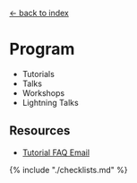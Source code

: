 [<- back to index](../README.md)

# Program

- Tutorials
- Talks
- Workshops
- Lightning Talks

## Resources

- [Tutorial FAQ Email](email-tutorial-faqs.md)

{% include "./checklists.md" %}
